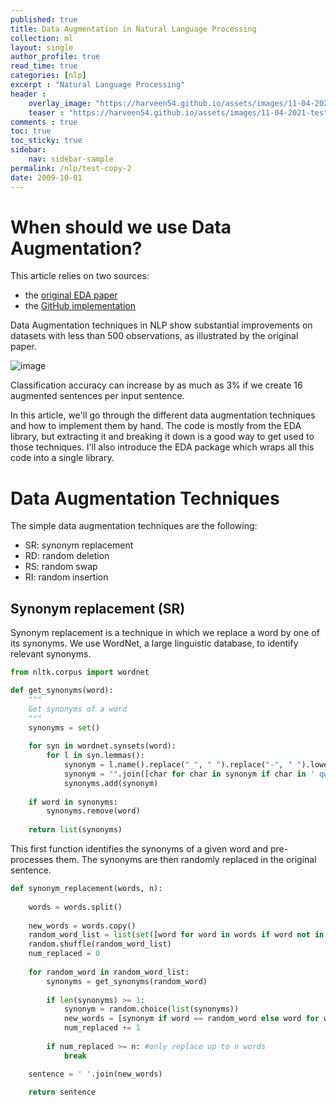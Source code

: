 ```yaml
---
published: true
title: Data Augmentation in Natural Language Processing
collection: ml
layout: single
author_profile: true
read_time: true
categories: [nlp]
excerpt : "Natural Language Processing"
header :
    overlay_image: "https://harveen54.github.io/assets/images/11-04-2021-test/1.png"
    teaser : "https://harveen54.github.io/assets/images/11-04-2021-test/2.png"
comments : true
toc: true
toc_sticky: true
sidebar:
    nav: sidebar-sample
permalink: /nlp/test-copy-2
date: 2009-10-01
---
```


# When should we use Data Augmentation?

This article relies on two sources:
- the [original EDA paper](https://arxiv.org/abs/1901.11196)
- the [GitHub implementation](https://github.com/jasonwei20/eda_nlp)

Data Augmentation techniques in NLP show substantial improvements on datasets with less than 500 observations, as illustrated by the original paper.  

![image](https://maelfabien.github.io/assets/images/aug.png)

Classification accuracy can increase by as much as 3% if we create 16 augmented sentences per input sentence.

In this article, we'll go through the different data augmentation techniques and how to implement them by hand. The code is mostly from the EDA library, but extracting it and breaking it down is a good way to get used to those techniques. I'll also introduce the EDA package which wraps all this code into a single library.

# Data Augmentation Techniques 

The simple data augmentation techniques are the following:
- SR: synonym replacement
- RD: random deletion
- RS: random swap
- RI: random insertion

## Synonym replacement (SR)

Synonym replacement is a technique in which we replace a word by one of its synonyms. We use WordNet, a large linguistic database, to identify relevant synonyms.

```python
from nltk.corpus import wordnet 

def get_synonyms(word):
    """
    Get synonyms of a word
    """
    synonyms = set()
    
    for syn in wordnet.synsets(word): 
        for l in syn.lemmas(): 
            synonym = l.name().replace("_", " ").replace("-", " ").lower()
            synonym = "".join([char for char in synonym if char in ' qwertyuiopasdfghjklzxcvbnm'])
            synonyms.add(synonym) 
    
    if word in synonyms:
        synonyms.remove(word)
    
    return list(synonyms)
```

This first function identifies the synonyms of a given word and pre-processes them. The synonyms are then randomly replaced in the original sentence.

```python
def synonym_replacement(words, n):
    
    words = words.split()
    
    new_words = words.copy()
    random_word_list = list(set([word for word in words if word not in stop_words]))
    random.shuffle(random_word_list)
    num_replaced = 0
    
    for random_word in random_word_list:
        synonyms = get_synonyms(random_word)
        
        if len(synonyms) >= 1:
            synonym = random.choice(list(synonyms))
            new_words = [synonym if word == random_word else word for word in new_words]
            num_replaced += 1
        
        if num_replaced >= n: #only replace up to n words
            break

    sentence = ' '.join(new_words)

    return sentence

```
